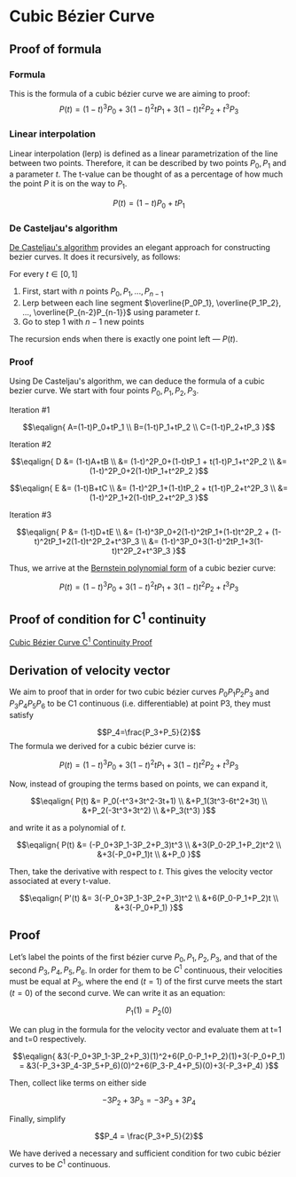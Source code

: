 # Cubic Bézier Curve

## Proof of formula

### Formula
This is the formula of a cubic bézier curve we are aiming to proof:
$$P(t) = (1-t)^3P_0+3(1-t)^2tP_1+3(1-t)t^2P_2+t^3P_3$$

### Linear interpolation

Linear interpolation (lerp) is defined as a linear parametrization of the line between two points.
Therefore, it can be described by two points $P_0, P_1$ and a parameter $t$.
The t-value can be thought of as a percentage of how much the point $P$ it is on the way to $P_1$.

$$ P(t) = (1-t)P_0 + tP_1$$

### De Casteljau's algorithm
[De Casteljau's algorithm](https://en.wikipedia.org/wiki/De_Casteljau%27s_algorithm) provides an elegant approach for constructing bezier curves.
It does it recursively, as follows:

For every $t \in [0,1]$
1. First, start with $n$ points $P_0, P_1, ..., P_{n-1}$
2. Lerp between each line segment $\overline{P_0P_1}, \overline{P_1P_2}, ..., \overline{P_{n-2}P_{n-1}}$ using parameter $t$.
3. Go to step 1 with $n-1$ new points

The recursion ends when there is exactly one point left — $P(t)$.

### Proof
Using De Casteljau's algorithm, we can deduce the formula of a cubic bezier curve. We start with four points $P_0, P_1, P_2, P_3$.

Iteration #1

$$\eqalign{
A=(1-t)P_0+tP_1 \\
B=(1-t)P_1+tP_2 \\
C=(1-t)P_2+tP_3
}$$


Iteration #2

$$\eqalign{
D &= (1-t)A+tB \\
        &= (1-t)^2P_0+(1-t)tP_1 + t(1-t)P_1+t^2P_2 \\
        &= (1-t)^2P_0+2(1-t)tP_1+t^2P_2
}$$

$$\eqalign{
E &= (1-t)B+tC \\
        &= (1-t)^2P_1+(1-t)tP_2 + t(1-t)P_2+t^2P_3 \\
        &= (1-t)^2P_1+2(1-t)tP_2+t^2P_3
}$$


Iteration #3

$$\eqalign{
P &= (1-t)D+tE \\
        &= (1-t)^3P_0+2(1-t)^2tP_1+(1-t)t^2P_2 + (1-t)^2tP_1+2(1-t)t^2P_2+t^3P_3 \\
        &= (1-t)^3P_0+3(1-t)^2tP_1+3(1-t)t^2P_2+t^3P_3
}$$

Thus, we arrive at the [Bernstein polynomial form](https://en.wikipedia.org/wiki/Bernstein_polynomial) of a cubic bezier curve:

$$P(t) = (1-t)^3P_0+3(1-t)^2tP_1+3(1-t)t^2P_2+t^3P_3$$


 
## Proof of condition for C<sup>1</sup> continuity
[Cubic Bézier Curve C<sup>1</sup> Continuity Proof](https://docs.google.com/document/d/1yOPxu6LAcAWaRyBlGrb4e02S1lrvkTArEI2bsm8eq4w/edit?usp=sharing)

## Derivation of velocity vector
We aim to proof that in order for two cubic bézier curves $P_0P_1P_2P_3$ and $P_3P_4P_5P_6$ to be C1 continuous (i.e. differentiable) at point P3, they must satisfy

$$P_4=\frac{P_3+P_5}{2}$$
The formula we derived for a cubic bézier curve is:

$$P(t) = (1-t)^3P_0+3(1-t)^2tP_1+3(1-t)t^2P_2+t^3P_3$$


Now, instead of grouping the terms based on points, we can expand it,

$$\eqalign{
P(t) &= P_0(-t^3+3t^2-3t+1) \\
        &+P_1(3t^3-6t^2+3t)  \\
        &+P_2(-3t^3+3t^2) \\
        &+P_3(t^3)
}$$

and write it as a polynomial of $t$.

$$\eqalign{
P(t) &= (-P_0+3P_1-3P_2+P_3)t^3 \\
        &+3(P_0-2P_1+P_2)t^2  \\
        &+3(-P_0+P_1)t \\
        &+P_0
}$$

Then, take the derivative with respect to $t$. This gives the velocity vector associated at every t-value.

$$\eqalign{
P'(t) &= 3(-P_0+3P_1-3P_2+P_3)t^2 \\
        &+6(P_0-P_1+P_2)t  \\
        &+3(-P_0+P_1)
}$$

## Proof
Let’s label the points of the first bézier curve $P_0, P_1, P_2, P_3$, and that of the second $P_3, P_4, P_5, P_6$. In order for them to be $C^1$ continuous, their velocities must be equal at $P_3$, where the end ($t=1$) of the first curve meets the start ($t=0$) of the second curve. We can write it as an equation:

$$P_1(1)=P_2(0)$$

We can plug in the formula for the velocity vector and evaluate them at t=1 and t=0 respectively.

$$\eqalign{
&3(-P_0+3P_1-3P_2+P_3)(1)^2+6(P_0-P_1+P_2)(1)+3(-P_0+P_1)
= &3(-P_3+3P_4-3P_5+P_6)(0)^2+6(P_3-P_4+P_5)(0)+3(-P_3+P_4)
}$$

Then, collect like terms on either side

$$-3P_2+3P_3 = -3P_3+3P_4$$

Finally, simplify

$$P_4 = \frac{P_3+P_5}{2}$$

We have derived a necessary and sufficient condition for two cubic bézier curves to be $C^1$ continuous.
